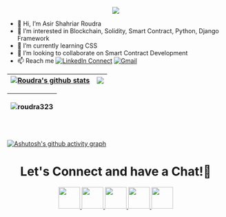 <p align="center">
  <img src="https://capsule-render.vercel.app/api?type=waving&color=gradient&text=Helloo,%20Roudra%20here!&height=100&section=header"/>
</p>


- 👋 Hi, I’m Asir Shahriar Roudra
- 👀 I’m interested in Blockchain, Solidity, Smart Contract, Python, Django Framework
- 🌱 I’m currently learning CSS
- 💞️ I’m looking to collaborate on Smart Contract Development
- 📫 Reach me [![LinkedIn Connect](https://img.shields.io/badge/%20-Connect-black?color=222244&labelColor=000000&logo=linkedin&logoColor=f5f7fe)](https://www.linkedin.com/in/asir-shahriar-roudra-423567206/)
[![Gmail](https://img.shields.io/badge/%20-Send%20Mail-black?color=222244&labelColor=000000&logo=gmail&logoColor=f5f7fe)](mailto:asirroudra@gmail.com?subject=From%20GitHub&&body=Hi,%20there.%20Found%20you%20on%20GitHub!%20Let's%20talk%20about...)


| <a href="https://github.com/anuraghazra/github-readme-stats"><img align="center" src="https://roudra323stars.vercel.app/api?username=roudra323&show_icons=true&theme=dracula&hide_border=true&count_private=true" alt="Roudra's github stats" /></a> | <a href="https://github.com/anuraghazra/github-readme-stats"><img align="center" src="https://roudra323stars.vercel.app/api/top-langs/?username=roudra323&layout=compact&theme=dracula&hide_border=true" /></a> 
| ------------- | ------------- |

| <p><img align="center" src="https://streak-stats.demolab.com/?user=roudra323&theme=dracula" alt="roudra323"/></p> |
| ----------------------------- |

</br>


 [![Ashutosh's github activity graph](https://github-readme-activity-graph.vercel.app/graph?username=roudra323&theme=dracula)](https://github.com/ashutosh00710/github-readme-activity-graph) 


<h1 align="center">
  Let's Connect and have a Chat!💬
</h1>

<p align="center">
<a href="https://www.linkedin.com/in/asir-shahriar-roudra-423567206/">
  <img height="50" src="https://user-images.githubusercontent.com/46517096/166973395-19676cd8-f8ec-4abf-83ff-da8243505b82.png"/>
</a>
<a href="https://medium.com/@asirroudra">
  <img height="50" src="https://user-images.githubusercontent.com/46517096/166973962-d05d145a-b6a0-4643-bd3d-5ac845679367.png"/>
</a>
<a href="https://dev.to/roudra323">
  <img height="50" src="https://user-images.githubusercontent.com/46517096/166974096-7aeecad4-483e-4c85-983f-f4b37b3f794e.png"/>
</a>
<a href="https://twitter.com/AsirRoudra">
  <img height="50" src="https://user-images.githubusercontent.com/46517096/166974271-91dfa250-d70b-4cb9-8707-f1bda1b708c3.png"/>
</a>
  
  <a href="mailto:asirroudra@gmail.com?subject=From%20GitHub&&body=Hi,%20there.%20Found%20you%20on%20GitHub!%20Let's%20talk%20about...">
  <img height="50" src="https://cdn1.iconfinder.com/data/icons/google-new-logos-1/32/gmail_new_logo-256.png"/>
</a>
</p>

<!---
roudra323/roudra323 is a ✨ special ✨ repository because its `README.md` (this file) appears on your GitHub profile.
You can click the Preview link to take a look at your changes.
--->
